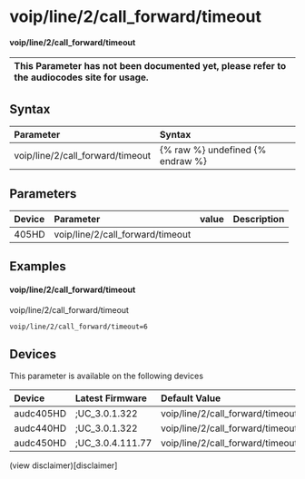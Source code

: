 ﻿---
description: voip/line/2/call_forward/timeout
search: false
---

# voip/line/2/call_forward/timeout

#### voip/line/2/call_forward/timeout


| This Parameter has not been documented yet, please refer to the audiocodes site for usage.  |
| :--- |

## Syntax
| Parameter | Syntax |
| :--- | :--- |
|voip/line/2/call_forward/timeout | {% raw %} undefined {% endraw %} |

## Parameters
|Device|Parameter|value|Description|
|:---|:---|:---|:---|
| 405HD | voip/line/2/call_forward/timeout |  |  |

## Examples
#### voip/line/2/call_forward/timeout

voip/line/2/call_forward/timeout

```
voip/line/2/call_forward/timeout=6
```

## Devices
This parameter is available on the following devices

| Device | Latest Firmware | Default Value |
|:---|:---|:---|
| audc405HD | ;UC_3.0.1.322 | voip/line/2/call_forward/timeout=6 
| audc440HD | ;UC_3.0.1.322 | voip/line/2/call_forward/timeout=6 
| audc450HD | ;UC_3.0.4.111.77 | voip/line/2/call_forward/timeout=6 

(view disclaimer)[disclaimer]

